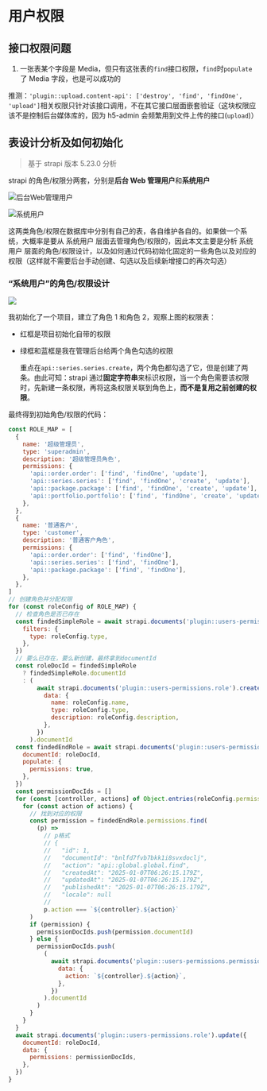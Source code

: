 # 用户权限

## 接口权限问题

1. 一张表某个字段是 Media，但只有这张表的`find`接口权限，`find`时`populate`了 Media 字段，也是可以成功的

推测：`'plugin::upload.content-api': ['destroy', 'find', 'findOne', 'upload']`相关权限只针对该接口调用，不在其它接口层面嵌套验证（这块权限应该不是控制后台媒体库的，因为 h5-admin 会频繁用到文件上传的接口(`upload`)）

## 表设计分析及如何初始化

> 基于 strapi 版本 5.23.0 分析

strapi 的角色/权限分两套，分别是**后台 Web 管理用户**和**系统用户**

![后台Web管理用户](https://img.wangj.top/image.1ovric5545.webp)

![系统用户](https://img.wangj.top/image.7axhw77b3e.webp)

这两类角色/权限在数据库中分别有自己的表，各自维护各自的。如果做一个系统，大概率是要从 系统用户 层面去管理角色/权限的，因此本文主要是分析 系统用户 层面的角色/权限设计，以及如何通过代码初始化固定的一些角色以及对应的权限（这样就不需要后台手动创建、勾选以及后续新增接口的再次勾选）

### “系统用户”的角色/权限设计

![](https://img.wangj.top/image.8hgt6398xt.webp)

我初始化了一个项目，建立了角色 1 和角色 2，观察上图的权限表：

- 红框是项目初始化自带的权限
- 绿框和蓝框是我在管理后台给两个角色勾选的权限

  重点在`api::series.series.create`，两个角色都勾选了它，但是创建了两条。由此可知：strapi 通过**固定字符串**来标识权限，当一个角色需要该权限时，先新建一条权限，再将这条权限关联到角色上，**而不是复用之前创建的权限**。

最终得到初始角色/权限的代码：

```javascript
const ROLE_MAP = [
  {
    name: '超级管理员',
    type: 'superadmin',
    description: '超级管理员角色',
    permissions: {
      'api::order.order': ['find', 'findOne', 'update'],
      'api::series.series': ['find', 'findOne', 'create', 'update'],
      'api::package.package': ['find', 'findOne', 'create', 'update'],
      'api::portfolio.portfolio': ['find', 'findOne', 'create', 'update', 'delete'],
    },
  },
  {
    name: '普通客户',
    type: 'customer',
    description: '普通客户角色',
    permissions: {
      'api::order.order': ['find', 'findOne'],
      'api::series.series': ['find', 'findOne'],
      'api::package.package': ['find', 'findOne'],
    },
  },
]
// 创建角色并分配权限
for (const roleConfig of ROLE_MAP) {
  // 检查角色是否已存在
  const findedSimpleRole = await strapi.documents('plugin::users-permissions.role').findFirst({
    filters: {
      type: roleConfig.type,
    },
  })
  // 要么已存在，要么新创建，最终拿到documentId
  const roleDocId = findedSimpleRole
    ? findedSimpleRole.documentId
    : (
        await strapi.documents('plugin::users-permissions.role').create({
          data: {
            name: roleConfig.name,
            type: roleConfig.type,
            description: roleConfig.description,
          },
        })
      ).documentId
  const findedEndRole = await strapi.documents('plugin::users-permissions.role').findOne({
    documentId: roleDocId,
    populate: {
      permissions: true,
    },
  })
  const permissionDocIds = []
  for (const [controller, actions] of Object.entries(roleConfig.permissions)) {
    for (const action of actions) {
      // 找到对应的权限
      const permission = findedEndRole.permissions.find(
        (p) =>
          // p格式
          // {
          //   "id": 1,
          //   "documentId": "bnlfd7fvb7bkk1i8svxdoclj",
          //   "action": "api::global.global.find",
          //   "createdAt": "2025-01-07T06:26:15.179Z",
          //   "updatedAt": "2025-01-07T06:26:15.179Z",
          //   "publishedAt": "2025-01-07T06:26:15.179Z",
          //   "locale": null
          //
          p.action === `${controller}.${action}`
      )
      if (permission) {
        permissionDocIds.push(permission.documentId)
      } else {
        permissionDocIds.push(
          (
            await strapi.documents('plugin::users-permissions.permission').create({
              data: {
                action: `${controller}.${action}`,
              },
            })
          ).documentId
        )
      }
    }
  }
  await strapi.documents('plugin::users-permissions.role').update({
    documentId: roleDocId,
    data: {
      permissions: permissionDocIds,
    },
  })
}
```
